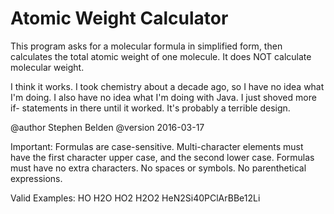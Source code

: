 # Atomic Weight Calculator

This program asks for a molecular formula in simplified form,
then calculates the total atomic weight of one molecule.
It does NOT calculate molecular weight.

I think it works.
I took chemistry about a decade ago, so I have no idea what I'm doing.
I also have no idea what I'm doing with Java. I just shoved more if-
statements in there until it worked. It's probably a terrible design.

@author Stephen Belden
@version 2016-03-17

Important:
Formulas are case-sensitive. Multi-character elements must have the
first character upper case, and the second lower case.
Formulas must have no extra characters. No spaces or symbols.
No parenthetical expressions.

Valid Examples:
HO
H2O
HO2
H2O2
HeN2Si40PClArBBe12Li
